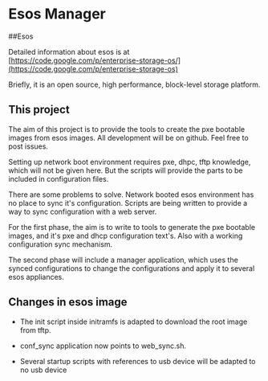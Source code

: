 # Esos Manager 
##Esos

Detailed information about esos is at [https://code.google.com/p/enterprise-storage-os/](https://code.google.com/p/enterprise-storage-os)

Briefly, it is an open source, high performance, block-level storage platform.

## This project

The aim of this project is to provide the tools to create the pxe bootable
images from esos images. All development will be on github. Feel free to post issues.

Setting up network boot environment requires pxe, dhpc, tftp knowledge, 
which will not be given here. But the scripts will provide the parts to 
be included in configuration files.

There are some problems to solve. Network booted esos environment has no
place to sync it's configuration. Scripts are being written to provide a 
way to sync configuration with a web server. 

For the first phase, the aim is to write to tools to generate the pxe bootable 
images, and it's pxe and dhcp configuration text's. Also with a working
configuration sync mechanism.

The second phase will include a manager application, which uses the synced 
configurations to change the configurations and apply it to several esos 
appliances.

## Changes in esos image

* The init script inside initramfs is adapted to download the root image from 
tftp. 

* conf_sync application now points to web_sync.sh. 
* Several startup scripts with references to usb device will be adapted to no usb device




